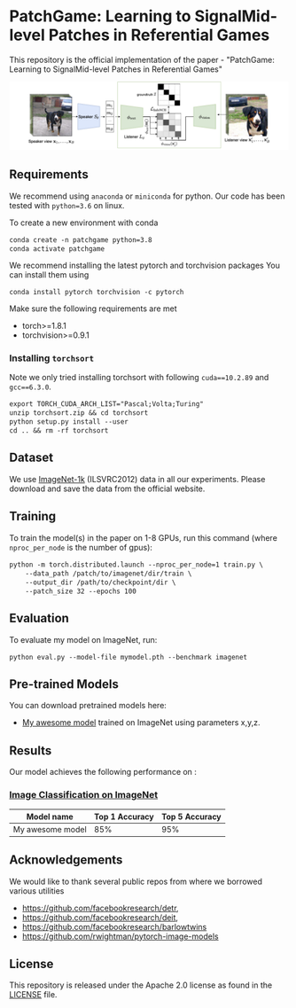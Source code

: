 # PatchGame: Learning to SignalMid-level Patches in Referential Games

This repository is the official implementation of the paper - "PatchGame: Learning to SignalMid-level Patches in Referential Games" 

![Overview](assets/GameOverview.png)

## Requirements

We recommend using `anaconda` or `miniconda` for python. Our code has been tested with `python=3.6` on linux.

To create a new environment with conda

```
conda create -n patchgame python=3.8
conda activate patchgame
```

We recommend installing the latest pytorch and torchvision packages
You can install them using 

```
conda install pytorch torchvision -c pytorch
``` 
Make sure the following requirements are met

* torch>=1.8.1
* torchvision>=0.9.1


### Installing `torchsort`

Note we only tried installing torchsort with following `cuda==10.2.89` and `gcc==6.3.0`.

```
export TORCH_CUDA_ARCH_LIST="Pascal;Volta;Turing"
unzip torchsort.zip && cd torchsort
python setup.py install --user
cd .. && rm -rf torchsort
```

## Dataset
We use [ImageNet-1k](https://www.image-net.org/) (ILSVRC2012) data in all our experiments. Please download and save the data from the official website.

## Training

To train the model(s) in the paper on 1-8 GPUs, run this command (where `nproc_per_node` is the number of gpus):

```train
python -m torch.distributed.launch --nproc_per_node=1 train.py \
    --data_path /patch/to/imagenet/dir/train \
    --output_dir /path/to/checkpoint/dir \
    --patch_size 32 --epochs 100
```

## Evaluation

To evaluate my model on ImageNet, run:

```eval
python eval.py --model-file mymodel.pth --benchmark imagenet
```

## Pre-trained Models

You can download pretrained models here:

- [My awesome model](https://drive.google.com/mymodel.pth) trained on ImageNet using parameters x,y,z. 


## Results

Our model achieves the following performance on :

### [Image Classification on ImageNet](https://paperswithcode.com/sota/image-classification-on-imagenet)

| Model name         | Top 1 Accuracy  | Top 5 Accuracy |
| ------------------ |---------------- | -------------- |
| My awesome model   |     85%         |      95%       |


## Acknowledgements

We would like to thank several public repos from where we borrowed various utilities
- https://github.com/facebookresearch/detr,
- https://github.com/facebookresearch/deit,
- https://github.com/facebookresearch/barlowtwins
- https://github.com/rwightman/pytorch-image-models

## License
This repository is released under the Apache 2.0 license as found in the [LICENSE](LICENSE) file.